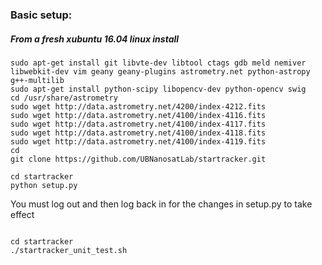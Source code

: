 
### Basic setup:

##### From a fresh xubuntu 16.04 linux install
~~~~
sudo apt-get install git libvte-dev libtool ctags gdb meld nemiver libwebkit-dev vim geany geany-plugins astrometry.net python-astropy  g++-multilib
sudo apt-get install python-scipy libopencv-dev python-opencv swig
cd /usr/share/astrometry
sudo wget http://data.astrometry.net/4200/index-4212.fits
sudo wget http://data.astrometry.net/4100/index-4116.fits
sudo wget http://data.astrometry.net/4100/index-4117.fits
sudo wget http://data.astrometry.net/4100/index-4118.fits
sudo wget http://data.astrometry.net/4100/index-4119.fits
cd
git clone https://github.com/UBNanosatLab/startracker.git

cd startracker
python setup.py
~~~~
You must log out and then log back in for the changes in setup.py to take effect
~~~~

cd startracker
./startracker_unit_test.sh
~~~~

